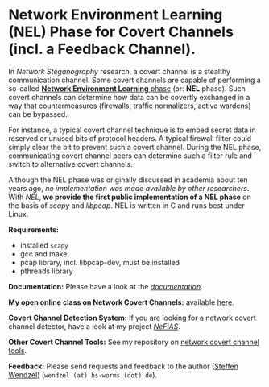 # Network Environment Learning (NEL) Phase for Covert Channels (incl. a Feedback Channel).

In *Network Steganography* research, a covert channel is a stealthy communication channel. Some covert channels are capable of performing a so-called [**Network Environment Learning** phase](https://www.researchgate.net/publication/229091999_The_Problem_of_Traffic_Normalization_Within_a_Covert_Channel%27s_Network_Environment_Learning_Phase?ev=srch_pub&_sg=yiWm%2Fl1DEUeQDayeMTW0oEMG5Uyxo4zfcmAAOkr6NkJtTx6g7xucnaWMAIFkzvlq_n6tx%2Fpj8MwJkZ%2FDhSCYZtVcY3G8XFjtuD0wGGY97liDms58KUp77JmWf%2F2uLjaFg_9rtZQe80mfDWVt%2BOxdHhJvIgvvSP8%2FJUpvi9Tx32b%2BASAG60z5JBglEJw%2Fx0RbUK) (or: **NEL** phase). Such covert channels can determine how data can be covertly exchanged in a way that countermeasures (firewalls, traffic normalizers, active wardens) can be bypassed.

For instance, a typical covert channel technique is to embed secret data in reserved or unused bits of protocol headers. A typical firewall filter could simply clear the bit to prevent such a covert channel. During the NEL phase, communicating covert channel peers can determine such a filter rule and switch to alternative covert channels.

Although the NEL phase was originally discussed in academia about ten years ago, *no implementation was made available by other researchers*. With *NEL*, **we provide the first public implementation of a NEL phase** on the basis of *scapy* and *libpcap*. NEL is written in C and runs best under Linux.

**Requirements:**

- installed `scapy`
- gcc and make
- pcap library, incl. libpcap-dev, must be installed
- pthreads library

**Documentation:** Please have a look at the *[documentation](https://github.com/cdpxe/NELphase/blob/master/documentation/README.md)*.

**My open online class on Network Covert Channels:** available [here](https://github.com/cdpxe/Network-Covert-Channels-A-University-level-Course).

**Covert Channel Detection System:** If you are looking for a network covert channel detector, have a look at my project *[NeFiAS](https://github.com/cdpxe/nefias)*.

**Other Covert Channel Tools:** See my repository on [network covert channel tools](https://github.com/cdpxe/NetworkCovertChannels).

**Feedback:** Please send requests and feedback to the author ([Steffen Wendzel](http://www.wendzel.de)) (`wendzel (at) hs-worms (dot) de`).
